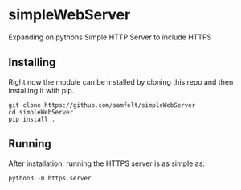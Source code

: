 # simpleWebServer

Expanding on pythons Simple HTTP Server to include HTTPS

## Installing

Right now the module can be installed by cloning this repo and then installing
it with pip.

    git clone https://github.com/samfelt/simpleWebServer
    cd simpleWebServer
    pip install .

## Running

After installation, running the HTTPS server is as simple as:

    python3 -m https.server
